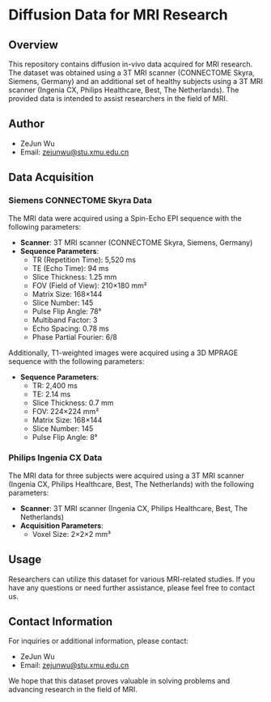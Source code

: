# Diffusion Data for MRI Research

## Overview

This repository contains diffusion in-vivo data acquired for MRI research. The dataset was obtained using a 3T MRI scanner (CONNECTOME Skyra, Siemens, Germany) and an additional set of healthy subjects using a 3T MRI scanner (Ingenia CX, Philips Healthcare, Best, The Netherlands). The provided data is intended to assist researchers in the field of MRI.

## Author

- ZeJun Wu
- Email: zejunwu@stu.xmu.edu.cn

## Data Acquisition

### Siemens CONNECTOME Skyra Data

The MRI data were acquired using a Spin-Echo EPI sequence with the following parameters:

- **Scanner**: 3T MRI scanner (CONNECTOME Skyra, Siemens, Germany)
- **Sequence Parameters**:
  - TR (Repetition Time): 5,520 ms
  - TE (Echo Time): 94 ms
  - Slice Thickness: 1.25 mm
  - FOV (Field of View): 210×180 mm²
  - Matrix Size: 168×144
  - Slice Number: 145
  - Pulse Flip Angle: 78°
  - Multiband Factor: 3
  - Echo Spacing: 0.78 ms
  - Phase Partial Fourier: 6/8

Additionally, T1-weighted images were acquired using a 3D MPRAGE sequence with the following parameters:

- **Sequence Parameters**:
  - TR: 2,400 ms
  - TE: 2.14 ms
  - Slice Thickness: 0.7 mm
  - FOV: 224×224 mm²
  - Matrix Size: 168×144
  - Slice Number: 145
  - Pulse Flip Angle: 8°

### Philips Ingenia CX Data

The MRI data for three subjects were acquired using a 3T MRI scanner (Ingenia CX, Philips Healthcare, Best, The Netherlands) with the following parameters:

- **Scanner**: 3T MRI scanner (Ingenia CX, Philips Healthcare, Best, The Netherlands)
- **Acquisition Parameters**:
  - Voxel Size: 2×2×2 mm³


## Usage

Researchers can utilize this dataset for various MRI-related studies. If you have any questions or need further assistance, please feel free to contact us.

## Contact Information

For inquiries or additional information, please contact:

- ZeJun Wu
- Email: zejunwu@stu.xmu.edu.cn

We hope that this dataset proves valuable in solving problems and advancing research in the field of MRI.
